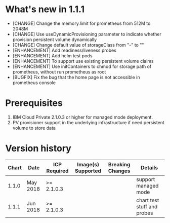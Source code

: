 # What's new in 1.1.1
* [CHANGE] Change the memory.limit for prometheus from 512M to 2048M
* [CHANGE] Use useDynamicProvisioning parameter to indicate whether provision persistent volume dynamically
* [CHANGE] Change default value of storageClass from "-" to ""
* [ENHANCEMENT] Add readiness/liveness probes
* [ENHANCEMENT] Add helm test pods
* [ENHANCEMENT] To support use existing persistent volume claims
* [ENHANCEMENT] Use initContainers to chmod for storage path of prometheus, without run prometheus as root
* [BUGFIX] Fix the bug that the home page is not accessible in prometheus console

# Prerequisites
1. IBM Cloud Private 2.1.0.3 or higher for managed mode deployment.
2. PV provisioner support in the underlying infrastructure if need persistent volume to store data


# Version history
| Chart | Date | ICP Required | Image(s) Supported | Breaking Changes | Details |
| ----- | ---- | ------------ | ------------------ | ---------------- | ------- |
| 1.1.0 | May 2018 | >= 2.1.0.3 | | | support managed mode
| 1.1.1 | Jun 2018 | >= 2.1.0.3 | | | chart test stuff and probes
